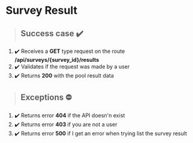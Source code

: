 # Survey Result

> ## Success case ✔️

1. ✔️ Receives a **GET** type request on the route **/api/surveys/{survey_id}/results**
2. ✔️ Validates if the request was made by a user
3. ✔️ Returns **200** with the pool result data

> ## Exceptions ⛔

1. ✔️ Returns error **404** if the API doesn'n exist
2. ✔️ Returns error **403** if you are not a user
3. ✔️ Returns error **500** if I get an error when trying list the survey result
